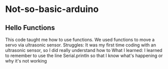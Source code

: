 # Not-so-basic-arduino

## Hello Functions
This code taught me how to use functions. We used functions to move a servo via ultrasonic sensor.
Struggles: It was my first time coding with an ultrasonic sensor, so I did really understand how to
What I learned: I learned to remember to use the line Serial.println so that I know what's happening or why it's not working
